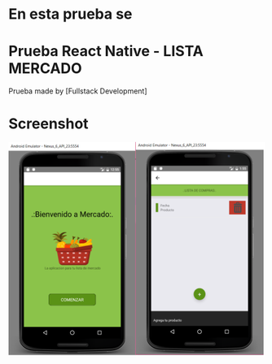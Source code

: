 # En esta prueba se

# Prueba React Native - LISTA MERCADO

Prueba made by [Fullstack Development]


# Screenshot
![alt text](./mercado.png)
